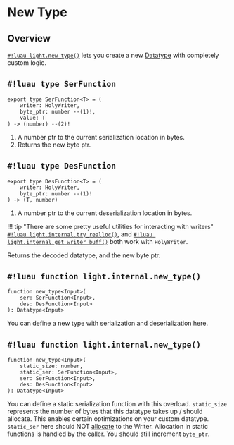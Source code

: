 # New Type

## Overview

[`#!luau light.new_type()`](./new_type.md) lets you create a new [Datatype](../../datatypes/index.md#what-is-a-datatype) with completely
custom logic.

## `#!luau type SerFunction`

```luau title='<!-- client --> <!-- server --> <!-- shared --> <!-- experimental -->'
export type SerFunction<T> = (
    writer: HolyWriter,
    byte_ptr: number --(1)!,
    value: T
) -> (number) --(2)!
```

1. A number ptr to the current serialization location in bytes.
2. Returns the new byte ptr.

## `#!luau type DesFunction`

```luau title='<!-- client --> <!-- server --> <!-- shared --> <!-- experimental -->'
export type DesFunction<T> = (
    writer: HolyWriter,
    byte_ptr: number --(1)!
) -> (T, number)
```

1. A number ptr to the current deserialization location in bytes.

!!! tip "There are some pretty useful utilities for interacting with writers"
    [`#!luau light.internal.try_realloc()`](../io/writer/try_realloc.md), and
    [`#!luau light.internal.get_writer_buff()`](../io/writer/get_writer_buff.md) both work with `HolyWriter`.

Returns the decoded datatype, and the new byte ptr.

## `#!luau function light.internal.new_type()`

```luau title='<!-- client --> <!-- server --> <!-- shared --> <!-- experimental --> <!-- sync -->'
function new_type<Input>(
    ser: SerFunction<Input>,
    des: DesFunction<Input>
): Datatype<Input>
```

You can define a new type with serialization and deserialization here.

## `#!luau function light.internal.new_type()`

```luau title='<!-- client --> <!-- server --> <!-- shared --> <!-- experimental --> <!-- sync -->'
function new_type<Input>(
    static_size: number,
    static_ser: SerFunction<Input>,
    ser: SerFunction<Input>,
    des: DesFunction<Input>
): Datatype<Input>
```

You can define a static serialization function with this overload. `static_size` represents the number of bytes that
this datatype takes up / should allocate. This enables certain optimizations on your custom datatype.
`static_ser` here should NOT [allocate](../io/writer/try_realloc.md) to the Writer. Allocation in static functions is
handled by the caller. You should still increment `byte_ptr`.
